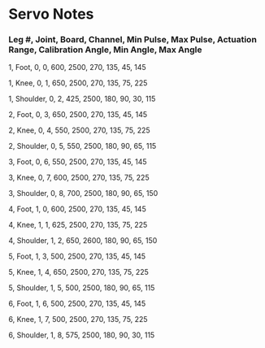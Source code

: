 # Servo Notes

### Leg #, Joint, Board, Channel, Min Pulse, Max Pulse, Actuation Range, Calibration Angle, Min Angle, Max Angle

1, Foot, 0, 0, 600, 2500, 270, 135, 45, 145

1, Knee, 0, 1, 650, 2500, 270, 135, 75, 225

1, Shoulder, 0, 2, 425, 2500, 180, 90, 30, 115


2, Foot, 0, 3, 650, 2500, 270, 135, 45, 145

2, Knee, 0, 4, 550, 2500, 270, 135, 75, 225

2, Shoulder, 0, 5, 550, 2500, 180, 90, 65, 115


3, Foot, 0, 6, 550, 2500, 270, 135, 45, 145

3, Knee, 0, 7, 600, 2500, 270, 135, 75, 225

3, Shoulder, 0, 8, 700, 2500, 180, 90, 65, 150


4, Foot, 1, 0, 600, 2500, 270, 135, 45, 145

4, Knee, 1, 1, 625, 2500, 270, 135, 75, 225

4, Shoulder, 1, 2, 650, 2600, 180, 90, 65, 150


5, Foot, 1, 3, 500, 2500, 270, 135, 45, 145

5, Knee, 1, 4, 650, 2500, 270, 135, 75, 225

5, Shoulder, 1, 5, 500, 2500, 180, 90, 65, 115


6, Foot, 1, 6, 500, 2500, 270, 135, 45, 145

6, Knee, 1, 7, 500, 2500, 270, 135, 75, 225

6, Shoulder, 1, 8, 575, 2500, 180, 90, 30, 115

